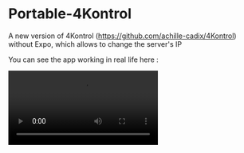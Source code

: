# Portable-4Kontrol
A new version of 4Kontrol (https://github.com/achille-cadix/4Kontrol) without Expo, which allows to change the server's IP

You can see the app working in real life here : 

<video controls src="https://nexus.hyris.tv/~hilthug/4Kontrol.mp4" title="https://nexus.hyris.tv/~hilthug/4Kontrol.mp4"></video>
